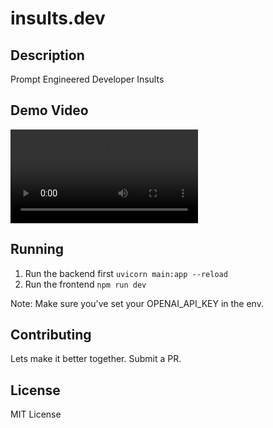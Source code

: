 # insults.dev

## Description

Prompt Engineered Developer Insults


## Demo Video

![Demo Video](demo.mov)



## Running

1. Run the backend first ``uvicorn main:app --reload``
2. Run the frontend ``npm run dev``


Note: Make sure you've set your OPENAI_API_KEY in the env.

## Contributing

Lets make it better together. Submit a PR.

## License

MIT License
